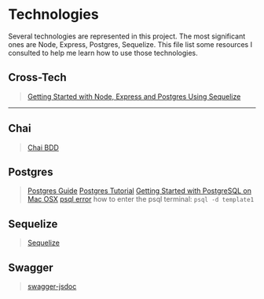 # Technologies

Several technologies are represented in this project. The most significant ones are Node, Express, Postgres, Sequelize. This file list some resources I consulted to help me learn how to use those technologies.

## Cross-Tech
> [Getting Started with Node, Express and Postgres Using Sequelize](https://scotch.io/tutorials/getting-started-with-node-express-and-postgres-using-sequelize)

-----

## Chai
> [Chai BDD](http://chaijs.com/api/bdd/)

## Postgres
> [Postgres Guide](http://postgresguide.com/)
> [Postgres Tutorial](http://www.postgresqltutorial.com/)
> [Getting Started with PostgreSQL on Mac OSX](https://www.codementor.io/engineerapart/getting-started-with-postgresql-on-mac-osx-are8jcopb)
> [psql error](https://stackoverflow.com/questions/17633422/psql-fatal-database-user-does-not-exist)
> how to enter the psql terminal: `psql -d template1`

## Sequelize
> [Sequelize](http://docs.sequelizejs.com/manual/index.html)

## Swagger
> [swagger-jsdoc](https://github.com/Surnet/swagger-jsdoc/blob/HEAD/docs/GETTING-STARTED.md)